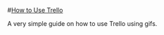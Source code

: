 #[How to Use Trello](davidhan527.github.io/how-to-use-trello/)

A very simple guide on how to use Trello using gifs.